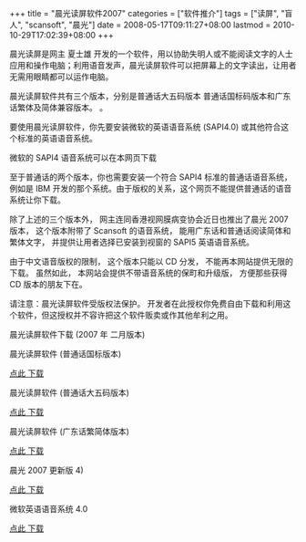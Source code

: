 +++
title = "晨光读屏软件2007"
categories = ["软件推介"]
tags = ["读屏", "盲人", "scansoft", "晨光"]
date = 2008-05-17T09:11:27+08:00
lastmod = 2010-10-29T17:02:39+08:00
+++



晨光读屏是网主 夏士雄 开发的一个软件，用以协助失明人或不能阅读文字的人士应用和操作电脑；利用语音发声，晨光读屏软件可以把屏幕上的文字读出，让用者无需用眼睛都可以运作电脑。

晨光读屏软件共有三个版本，分别是普通话大五码版本 普通话国标码版本和广东话繁体及简体兼容版本。 。



要使用晨光读屏软件，你先要安装微软的英语语音系统 (SAPI4.0) 或其他符合这个标准的英语语音系统。 

微软的 SAPI4 语音系统可以在本网页下载

至于普通话的两个版本，你也需要安装一个符合 SAPI4 标准的普通话语音系统，例如是 IBM 开发的那个系统。由于版权的关系，这个网页不能提供普通话的语音系统让你下载。

除了上述的三个版本外， 网主连同香港视网膜病变协会近日也推出了晨光 2007 版本， 这个版本附带了 Scansoft 的语音系统， 能用广东话和普通话阅读简体和繁体文字， 并提供让用者选择已安装到视窗的 SAPI5 英语语音系统。

由于中文语音版权的限制， 这个版本只能以 CD 分发， 不能再本网站提供无限的下载。 虽然如此， 本网站会提供不带语音系统的保町和升级版， 方便那些获得 CD 版本的朋友下在。

请注意：晨光读屏软件受版权法保护。 开发者在此授权你免费自由下载和利用这个软件，但这授权并不容许把这个软件贩卖或作其他牟利之用。

晨光读屏软件下载 (2007 年 二月版本) 

晨光读屏软件 (普通话国标版本) 

[点此 下载](http://www.bennetha.com/download/wlsetup_gb_0907.exe)

晨光读屏软件 (普通话大五码版本) 

[点此 下载](http://www.bennetha.com/download/wlsetup_big5_0706.exe)

晨光读屏软件 (广东话繁简体版本) 

[点此 下载](http://www.bennetha.com/download/wlsetup_1106.exe)

晨光 2007 更新版 4) 

[点此 下载](http://www.bennetha.com/download/wl2007p4.exe)

微软英语语音系统 4.0 

[点此 下载](http://www.bennetha.com/download/sapi4.exe)


